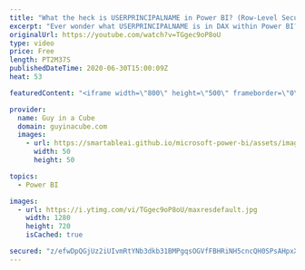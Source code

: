 ```yaml
---
title: "What the heck is USERPRINCIPALNAME in Power BI? (Row-Level Security)"
excerpt: "Ever wonder what USERPRINCIPALNAME is in DAX within Power BI? Or the difference between USERPRINCIPALNAME and USERNAME? Hint - It's used with Row-Level Security.  New Row-Level Security course from Guy in a Cube - https://guyinacu.be/courses  📢 Become a member: https://guyinacu.be/membership   *******************"
originalUrl: https://youtube.com/watch?v=TGgec9oP8oU
type: video
price: Free
length: PT2M37S
publishedDateTime: 2020-06-30T15:00:09Z
heat: 53

featuredContent: "<iframe width=\"800\" height=\"500\" frameborder=\"0\" src=\"https://www.youtube.com/embed/TGgec9oP8oU\" allow=\"accelerometer; autoplay; encrypted-media; gyroscope; picture-in-picture\" allowfullscreen></iframe>"

provider:
  name: Guy in a Cube
  domain: guyinacube.com
  images:
    - url: https://smartableai.github.io/microsoft-power-bi/assets/images/organizations/guyinacube.com-50x50.jpg
      width: 50
      height: 50

topics:
  - Power BI

images:
  - url: https://i.ytimg.com/vi/TGgec9oP8oU/maxresdefault.jpg
    width: 1280
    height: 720
    isCached: true

secured: "z/efwDpQGjUz2iUIvmRtYNb3dkb31BMPgqsOGVfFBHRiNH5cncQH0SPsAHpxX+qveOBdAGr8Onc7mRo1dFJ4bMu4LGIiWpCqDEPmvQfcO+WZQNC6kKbSt/JJ1wgXRka1UJESlmZKst/ddT0mdFaN97Ul8fVQN8G9H7Wh6b7nk9nG30JWqIxgT+yvfa+EQDlv4oiRyFpYTxTHTweGoFQCAtu0e8hHVxeXzQeBhLB87PSaJKneGZiZTI7j412/sghbD/t/Pq3H4af94IiJerjFX31DcpC8xqHctKCUJWV4YOfVakyB3K3rpkqP7WbjbqgQ/vYiJC00rbN3Z4aewLJfPCxhadTDNo4Io7pGa6Vu2PAPRLYCmamJTr8ugwx76Bh5IELUz2umZH3L2KYxvvWwtNm23MEnt87gFrxT215Vnbs=;pCBpyI7zIaNKpuVRR2Cyxg=="
---
```


